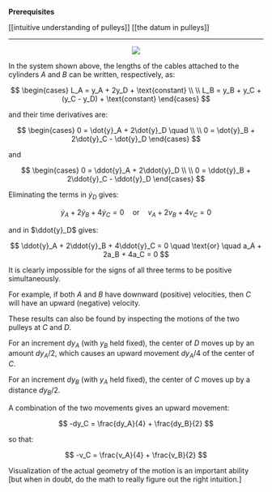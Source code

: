 **Prerequisites**

[[intuitive understanding of pulleys]]
[[the datum in pulleys]]

---

<center>
	<image src="./images/two-degrees-of-freedom.png"/>
</center>

In the system shown above, the lengths of the cables attached to the cylinders $A$ and $B$ can be written, respectively, as:

$$
\begin{cases}
	L_A = y_A + 2y_D + \text{constant} \\ \\
	L_B = y_B + y_C + (y_C - y_D) + \text{constant}
\end{cases}
$$

and their time derivatives are:

$$
\begin{cases}
	0 = \dot{y}_A + 2\dot{y}_D \quad \\ \\
	0 = \dot{y}_B + 2\dot{y}_C - \dot{y}_D
\end{cases}
$$

and

$$
\begin{cases}
	0 = \ddot{y}_A + 2\ddot{y}_D \\ \\
	0 = \ddot{y}_B + 2\ddot{y}_C - \ddot{y}_D	
\end{cases}
$$

Eliminating the terms in $\dot{y}_D$ gives:


$$
\dot{y}_A + 2\dot{y}_B + 4\dot{y}_C = 0 \quad \text{or} \quad v_A + 2v_B + 4v_C = 0
$$

and in $\ddot{y}_D$ gives: 

$$
\ddot{y}_A + 2\ddot{y}_B + 4\ddot{y}_C = 0 \quad \text{or} \quad a_A + 2a_B + 4a_C = 0
$$

It is clearly impossible for the signs of all three terms to be positive simultaneously. 


For example, if both $A$ and $B$ have downward (positive) velocities, then $C$ will have an upward (negative) velocity.


These results can also be found by inspecting the motions of the two pulleys at $C$ and $D$.


For an increment $dy_A$ (with $y_B$ held fixed), 
	the center of $D$ moves up by an amount $dy_A/2$, 
	which causes an upward movement $dy_A/4$ of the center of $C$.
	
For an increment $dy_B$ (with $y_A$ held fixed), 
	the center of $C$ moves up by a distance $dy_B/2$. 
	
A combination of the two movements gives an upward movement:

$$
-dy_C = \frac{dy_A}{4} + \frac{dy_B}{2}
$$

so that:

$$
-v_C = \frac{v_A}{4} + \frac{v_B}{2}
$$

Visualization of the actual geometry of the motion is an important ability [but when in doubt, do the math to really figure out the right intuition.]
